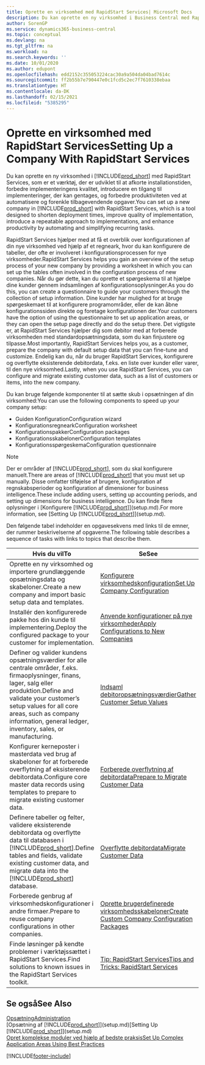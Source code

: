 ```yaml
---
title: Oprette en virksomhed med RapidStart Services| Microsoft Docs
description: Du kan oprette en ny virksomhed i Business Central med RapidStart Services, der er et værktøj, som er udviklet til at afkorte installationstiden, forbedre implementeringens kvalitet, introducere en tilgang til implementeringer, der kan gentages, og forbedre produktiviteten ved at automatisere og forenkle tilbagevendende opgaver.
author: SorenGP
ms.service: dynamics365-business-central
ms.topic: conceptual
ms.devlang: na
ms.tgt_pltfrm: na
ms.workload: na
ms.search.keywords: ''
ms.date: 10/01/2020
ms.author: edupont
ms.openlocfilehash: edd2152c355053224cac30a9a504da04bad7614c
ms.sourcegitcommit: ff2b55b7e790447e0c1fcd5c2ec7f7610338ebaa
ms.translationtype: HT
ms.contentlocale: da-DK
ms.lasthandoff: 02/15/2021
ms.locfileid: "5385295"
---
```

# <a name="setting-up-a-company-with-rapidstart-services"></a><span data-ttu-id="6d9c1-103">Oprette en virksomhed med RapidStart Services</span><span class="sxs-lookup"><span data-stu-id="6d9c1-103">Setting Up a Company With RapidStart Services</span></span>
<span data-ttu-id="6d9c1-104">Du kan oprette en ny virksomhed i [!INCLUDE[prod_short](includes/prod_short.md)] med RapidStart Services, som er et værktøj, der er udviklet til at afkorte installationstiden, forbedre implementeringens kvalitet, introducere en tilgang til implementeringer, der kan gentages, og forbedre produktiviteten ved at automatisere og forenkle tilbagevendende opgaver.</span><span class="sxs-lookup"><span data-stu-id="6d9c1-104">You can set up a new company in [!INCLUDE[prod_short](includes/prod_short.md)] with RapidStart Services, which is a tool designed to shorten deployment times, improve quality of implementation, introduce a repeatable approach to implementations, and enhance productivity by automating and simplifying recurring tasks.</span></span>  

<span data-ttu-id="6d9c1-105">RapidStart Services hjælper med at få et overblik over konfigurationen af din nye virksomhed ved hjælp af et regneark, hvor du kan konfigurere de tabeller, der ofte er involveret i konfigurationsprocessen for nye virksomheder.</span><span class="sxs-lookup"><span data-stu-id="6d9c1-105">RapidStart Services helps you gain an overview of the setup process of your new company by providing a worksheet in which you can set up the tables often involved in the configuration process of new companies.</span></span> <span data-ttu-id="6d9c1-106">Når du gør dette, kan du oprette et spørgeskema til at hjælpe dine kunder gennem indsamlingen af konfigurationsoplysninger.</span><span class="sxs-lookup"><span data-stu-id="6d9c1-106">As you do this, you can create a questionnaire to guide your customers through the collection of setup information.</span></span> <span data-ttu-id="6d9c1-107">Dine kunder har mulighed for at bruge spørgeskemaet til at konfigurere programområder, eller de kan åbne konfigurationssiden direkte og foretage konfigurationen der.</span><span class="sxs-lookup"><span data-stu-id="6d9c1-107">Your customers have the option of using the questionnaire to set up application areas, or they can open the setup page directly and do the setup there.</span></span> <span data-ttu-id="6d9c1-108">Det vigtigste er, at RapidStart Services hjælper dig som debitor med at forberede virksomheden med standardopsætningsdata, som du kan finjustere og tilpasse.</span><span class="sxs-lookup"><span data-stu-id="6d9c1-108">Most importantly, RapidStart Services helps you, as a customer, prepare the company with default setup data that you can fine-tune and customize.</span></span> <span data-ttu-id="6d9c1-109">Endelig kan du, når du bruger RapidStart Services, konfigurere og overflytte eksisterende debitordata, f.eks. en liste over kunder eller varer, til den nye virksomhed.</span><span class="sxs-lookup"><span data-stu-id="6d9c1-109">Lastly, when you use RapidStart Services, you can configure and migrate existing customer data, such as a list of customers or items, into the new company.</span></span>

<span data-ttu-id="6d9c1-110">Du kan bruge følgende komponenter til at sætte skub i opsætningen af din virksomhed:</span><span class="sxs-lookup"><span data-stu-id="6d9c1-110">You can use the following components to speed up your company setup:</span></span>  

-   <span data-ttu-id="6d9c1-111">Guiden Konfiguration</span><span class="sxs-lookup"><span data-stu-id="6d9c1-111">Configuration wizard</span></span>  
-   <span data-ttu-id="6d9c1-112">Konfigurationsregneark</span><span class="sxs-lookup"><span data-stu-id="6d9c1-112">Configuration worksheet</span></span>  
-   <span data-ttu-id="6d9c1-113">Konfigurationspakker</span><span class="sxs-lookup"><span data-stu-id="6d9c1-113">Configuration packages</span></span>  
-   <span data-ttu-id="6d9c1-114">Konfigurationsskabeloner</span><span class="sxs-lookup"><span data-stu-id="6d9c1-114">Configuration templates</span></span>  
-   <span data-ttu-id="6d9c1-115">Konfigurationsspørgeskema</span><span class="sxs-lookup"><span data-stu-id="6d9c1-115">Configuration questionnaire</span></span>  

> [!Note]  
>  <span data-ttu-id="6d9c1-116">Der er områder af [!INCLUDE[prod_short](includes/prod_short.md)], som du skal konfigurere manuelt.</span><span class="sxs-lookup"><span data-stu-id="6d9c1-116">There are areas of [!INCLUDE[prod_short](includes/prod_short.md)] that you must set up manually.</span></span> <span data-ttu-id="6d9c1-117">Disse omfatter tilføjelse af brugere, konfiguration af regnskabsperioder og konfiguration af dimensioner for business intelligence.</span><span class="sxs-lookup"><span data-stu-id="6d9c1-117">These include adding users, setting up accounting periods, and setting up dimensions for business intelligence.</span></span> <span data-ttu-id="6d9c1-118">Du kan finde flere oplysninger i [Konfigurere [!INCLUDE[prod_short](includes/prod_short.md)]](setup.md).</span><span class="sxs-lookup"><span data-stu-id="6d9c1-118">For more information, see [Setting Up [!INCLUDE[prod_short](includes/prod_short.md)]](setup.md).</span></span>

 <span data-ttu-id="6d9c1-119">Den følgende tabel indeholder en opgavesekvens med links til de emner, der rummer beskrivelserne af opgaverne.</span><span class="sxs-lookup"><span data-stu-id="6d9c1-119">The following table describes a sequence of tasks with links to topics that describe them.</span></span>

|<span data-ttu-id="6d9c1-120">**Hvis du vil**</span><span class="sxs-lookup"><span data-stu-id="6d9c1-120">**To**</span></span>|<span data-ttu-id="6d9c1-121">**Se**</span><span class="sxs-lookup"><span data-stu-id="6d9c1-121">**See**</span></span>|  
|------------|-------------|  
|<span data-ttu-id="6d9c1-122">Oprette en ny virksomhed og importere grundlæggende opsætningsdata og skabeloner.</span><span class="sxs-lookup"><span data-stu-id="6d9c1-122">Create a new company and import basic setup data and templates.</span></span>|[<span data-ttu-id="6d9c1-123">Konfigurere virksomhedskonfiguration</span><span class="sxs-lookup"><span data-stu-id="6d9c1-123">Set Up Company Configuration</span></span>](admin-set-up-company-configuration.md)|  
|<span data-ttu-id="6d9c1-124">Installér den konfigurerede pakke hos din kunde til implementering.</span><span class="sxs-lookup"><span data-stu-id="6d9c1-124">Deploy the configured package to your customer for implementation.</span></span>|[<span data-ttu-id="6d9c1-125">Anvende konfigurationer på nye virksomheder</span><span class="sxs-lookup"><span data-stu-id="6d9c1-125">Apply Configurations to New Companies</span></span>](admin-apply-configuration-to-new-companies.md)|
|<span data-ttu-id="6d9c1-126">Definer og valider kundens opsætningsværdier for alle centrale områder, f.eks. firmaoplysninger, finans, lager, salg eller produktion.</span><span class="sxs-lookup"><span data-stu-id="6d9c1-126">Define and validate your customer’s setup values for all core areas, such as company information, general ledger, inventory, sales, or manufacturing.</span></span>|[<span data-ttu-id="6d9c1-127">Indsaml debitoropsætningsværdier</span><span class="sxs-lookup"><span data-stu-id="6d9c1-127">Gather Customer Setup Values</span></span>](admin-gather-customer-setup-values.md)|  
|<span data-ttu-id="6d9c1-128">Konfigurer kerneposter i masterdata ved brug af skabeloner for at forberede overflytning af eksisterende debitordata.</span><span class="sxs-lookup"><span data-stu-id="6d9c1-128">Configure core master data records using templates to prepare to migrate existing customer data.</span></span>|[<span data-ttu-id="6d9c1-129">Forberede overflytning af debitordata</span><span class="sxs-lookup"><span data-stu-id="6d9c1-129">Prepare to Migrate Customer Data</span></span>](admin-use-templates-to-prepare-customer-data-for-migration.md)|  
|<span data-ttu-id="6d9c1-130">Definere tabeller og felter, validere eksisterende debitordata og overflytte data til databasen i [!INCLUDE[prod_short](includes/prod_short.md)].</span><span class="sxs-lookup"><span data-stu-id="6d9c1-130">Define tables and fields, validate existing customer data, and migrate data into the [!INCLUDE[prod_short](includes/prod_short.md)] database.</span></span>|[<span data-ttu-id="6d9c1-131">Overflytte debitordata</span><span class="sxs-lookup"><span data-stu-id="6d9c1-131">Migrate Customer Data</span></span>](admin-migrate-customer-data.md)|
|<span data-ttu-id="6d9c1-132">Forberede genbrug af virksomhedskonfigurationer i andre firmaer.</span><span class="sxs-lookup"><span data-stu-id="6d9c1-132">Prepare to reuse company configurations in other companies.</span></span>|[<span data-ttu-id="6d9c1-133">Oprette brugerdefinerede virksomhedsskabeloner</span><span class="sxs-lookup"><span data-stu-id="6d9c1-133">Create Custom Company Configuration Packages</span></span>](admin-how-to-create-custom-company-configuration-packages.md)|
|<span data-ttu-id="6d9c1-134">Finde løsninger på kendte problemer i værktøjssættet i RapidStart Services.</span><span class="sxs-lookup"><span data-stu-id="6d9c1-134">Find solutions to known issues in the RapidStart Services toolkit.</span></span>|[<span data-ttu-id="6d9c1-135">Tip: RapidStart Services</span><span class="sxs-lookup"><span data-stu-id="6d9c1-135">Tips and Tricks: RapidStart Services</span></span>](admin-tips-and-tricks-rapidstart-services.md)|  

## <a name="see-also"></a><span data-ttu-id="6d9c1-136">Se også</span><span class="sxs-lookup"><span data-stu-id="6d9c1-136">See Also</span></span>  
[<span data-ttu-id="6d9c1-137">Opsætning</span><span class="sxs-lookup"><span data-stu-id="6d9c1-137">Administration</span></span>](admin-setup-and-administration.md)  
<span data-ttu-id="6d9c1-138">[Opsætning af [!INCLUDE[prod_short](includes/prod_short.md)]](setup.md)</span><span class="sxs-lookup"><span data-stu-id="6d9c1-138">[Setting Up [!INCLUDE[prod_short](includes/prod_short.md)]](setup.md)</span></span>  
[<span data-ttu-id="6d9c1-139">Opret komplekse moduler ved hjælp af bedste praksis</span><span class="sxs-lookup"><span data-stu-id="6d9c1-139">Set Up Complex Application Areas Using Best Practices</span></span>](set-up-complex-application-areas-using-best-practices.md)   


[!INCLUDE[footer-include](includes/footer-banner.md)]